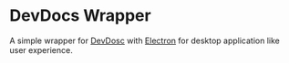 # DevDocs Wrapper

A simple wrapper for [DevDosc](http://devdocs.io) with [Electron](https://github.com/atom/electron) for desktop application like user experience.

